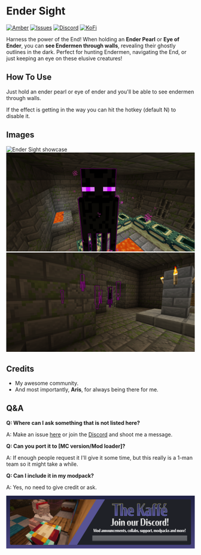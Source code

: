 # Ender Sight

[![Amber](https://img.shields.io/badge/Amber-iamkaf?style=for-the-badge&label=Requires&color=%23ebb134)](https://modrinth.com/mod/amber) [![Issues](https://img.shields.io/github/issues/iamkaf/mod-issues?style=for-the-badge&color=%23eee)](https://github.com/iamkaf/mod-issues) [![Discord](https://img.shields.io/discord/1207469438719492176?style=for-the-badge&logo=discord&label=DISCORD&color=%235865F2)](https://discord.gg/HV5WgTksaB) [![KoFi](https://img.shields.io/badge/KoFi-iamkaf?style=for-the-badge&logo=kofi&logoColor=%2330d1e3&label=Support%20Me&color=%2330d1e3)](https://ko-fi.com/iamkaffe)

Harness the power of the End! When holding an **Ender Pearl** or **Eye of Ender**, you can **see Endermen through walls**, revealing their ghostly outlines in the dark. Perfect for hunting Endermen, navigating the End, or just keeping an eye on these elusive creatures!

## How To Use

Just hold an ender pearl or eye of ender and you'll be able to see endermen through walls.

If the effect is getting in the way you can hit the hotkey (default N) to disable it.

## Images

![Ender Sight showcase](https://i.imgur.com/eThcpXG.gif)
![An enderman with a purple outline around it](https://raw.githubusercontent.com/iamkaf/modresources/refs/heads/main/pages/endersight/screenshot1.png)
![A group of endermen with purple outlines around them](https://raw.githubusercontent.com/iamkaf/modresources/refs/heads/main/pages/endersight/screenshot2.png)

## Credits

- My awesome community.
- And most importantly, **Aris**, for always being there for me.

## Q&A

**Q: Where can I ask something that is not listed here?**

A: Make an issue [here](https://github.com/iamkaf/mod-issues) or join the [Discord](https://discord.gg/HV5WgTksaB) and shoot me a message.


**Q: Can you port it to [MC version/Mod loader]?**

A: If enough people request it I'll give it some time, but this really is a 1-man team so it might take a while.


**Q: Can I include it in my modpack?**

A: Yes, no need to give credit or ask.

[![Join our Discord](https://raw.githubusercontent.com/iamkaf/modresources/refs/heads/main/pages/common/discord.png)](https://discord.gg/HV5WgTksaB)


